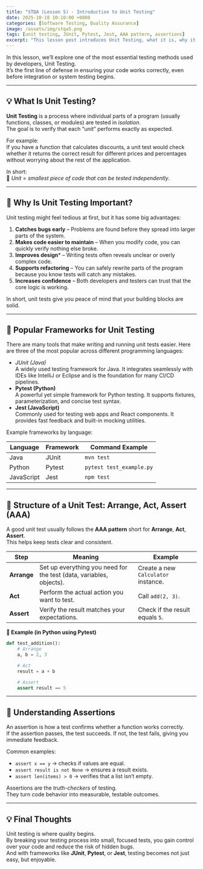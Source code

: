 ```yaml
---
title: "STQA (Lesson 5) - Introduction to Unit Testing"
date: 2025-10-18 10:10:00 +0800
categories: [Software Testing, Quality Assurance]
image: /assets/img/stqa5.png
tags: [unit testing, JUnit, Pytest, Jest, AAA pattern, assertions]
excerpt: "This lesson post introduces Unit Testing, what it is, why it matters, and how frameworks like JUnit, Jest, and Pytest make it easier to write reliable and maintainable code."
---
```


In this lesson, we’ll explore one of the most essential testing methods used by developers, Unit Testing.  
It’s the first line of defense in ensuring your code works correctly, even before integration or system testing begins.

---

## 💡 What Is Unit Testing?

**Unit Testing** is a process where individual parts of a program (usually functions, classes, or modules) are tested in *isolation*.  
The goal is to verify that each “unit” performs exactly as expected.  
  
For example:  
If you have a function that calculates discounts, a unit test would check whether it returns the correct result for different prices and percentages without worrying about the rest of the application.  
  
In short:  
🧩 *Unit* = *smallest piece of code that can be tested independently*.

---

## 🚀 Why Is Unit Testing Important?

Unit testing might feel tedious at first, but it has some big advantages:  
1. **Catches bugs early** – Problems are found before they spread into larger parts of the system.
2. **Makes code easier to maintain** – When you modify code, you can quickly verify nothing else broke.
3. **Improves design*** – Writing tests often reveals unclear or overly complex code.
4. **Supports refactoring** – You can safely rewrite parts of the program because you know tests will catch any mistakes.
5. **Increases confidence** – Both developers and testers can trust that the core logic is working.

In short, unit tests give you peace of mind that your building blocks are solid. 

---

## 🧰 Popular Frameworks for Unit Testing
There are many tools that make writing and running unit tests easier. Here are three of the most popular across different programming languages:  
- *JUnit (Java)*  
A widely used testing framework for Java. It integrates seamlessly with IDEs like IntelliJ or Eclipse and is the foundation for many CI/CD pipelines.
- **Pytest (Python)**  
A powerful yet simple framework for Python testing. It supports fixtures, parameterization, and concise test syntax.
- **Jest (JavaScript)**  
Commonly used for testing web apps and React components. It provides fast feedback and built-in mocking utilities.

Example frameworks by language:  

| Language   | Framework | Command Example          |
| ----------- | ---------- | ------------------------ |
| Java        | JUnit      | `mvn test`               |
| Python      | Pytest     | `pytest test_example.py` |
| JavaScript  | Jest       | `npm test`               |

---

## 🧩 Structure of a Unit Test: Arrange, Act, Assert (AAA)
A good unit test usually follows the **AAA pattern** short for **Arrange**, **Act**, **Assert**.  
This helps keep tests clear and consistent.  

| Step        | Meaning                                                             | Example                             |
| ------------ | ------------------------------------------------------------------- | ----------------------------------- |
| **Arrange** | Set up everything you need for the test (data, variables, objects). | Create a new `Calculator` instance. |
| **Act**     | Perform the actual action you want to test.                         | Call `add(2, 3)`.                   |
| **Assert**  | Verify the result matches your expectations.                        | Check if the result equals `5`.     |


**🧠 Example (in Python using Pytest)**
```python
def test_addition():
    # Arrange
    a, b = 2, 3

    # Act
    result = a + b

    # Assert
    assert result == 5
```
---

## 🧾 Understanding Assertions
An assertion is how a test confirms whether a function works correctly.  
If the assertion passes, the test succeeds. If not, the test fails, giving you immediate feedback.  
  
Common examples:  
- `assert x == y` → checks if values are equal.
- `assert result is not None` → ensures a result exists.
- `assert len(items) > 0` → verifies that a list isn’t empty.  

Assertions are the *truth-checkers* of testing.  
They turn code behavior into measurable, testable outcomes.  

---

## 💡 Final Thoughts
Unit testing is where quality begins.  
By breaking your testing process into small, focused tests, you gain control over your code and reduce the risk of hidden bugs.  
And with frameworks like **JUnit**, **Pytest**, or **Jest**, testing becomes not just easy, but enjoyable.